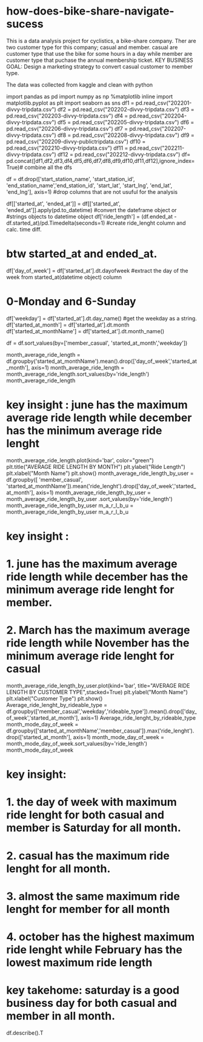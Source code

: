 # how-does-bike-share-navigate-sucess
This is a data analysis project for cyclistics, a bike-share company.
Ther are two customer type for this company; casual and member.
casual are customer type that use the bike for some hours in a day while member are customer type that puchase the annual membership ticket.
 KEY BUSINESS GOAL: Design a marketing strategy to convert casual customer to member type.
 
 The data was collected from kaggle and clean with python 
 
 
 import pandas as pd
import numpy as np
%matplotlib inline
import matplotlib.pyplot as plt
import seaborn as sns
df1 = pd.read_csv("202201-divvy-tripdata.csv")
df2 =  pd.read_csv("202202-divvy-tripdata.csv")
df3 =  pd.read_csv("202203-divvy-tripdata.csv")
df4 =  pd.read_csv("202204-divvy-tripdata.csv")
df5 =  pd.read_csv("202205-divvy-tripdata.csv")
df6 =  pd.read_csv("202206-divvy-tripdata.csv")
df7 =  pd.read_csv("202207-divvy-tripdata.csv")
df8 =  pd.read_csv("202208-divvy-tripdata.csv")
df9 =  pd.read_csv("202209-divvy-publictripdata.csv")
df10 =  pd.read_csv("202210-divvy-tripdata.csv")
df11 =  pd.read_csv("202211-divvy-tripdata.csv")
df12 =  pd.read_csv("202212-divvy-tripdata.csv")
df= pd.concat([df1,df2,df3,df4,df5,df6,df7,df8,df9,df10,df11,df12],ignore_index=True)# combine all the dfs

df = df.drop(['start_station_name', 'start_station_id', 
         'end_station_name','end_station_id',
         'start_lat', 'start_lng', 'end_lat', 'end_lng'], axis=1) #drop columns that are not usuful for the analysis

df[['started_at', 'ended_at']] = df[['started_at', 'ended_at']].apply(pd.to_datetime) #convert the dateframe object or 
#strings objects to datetime object
df['ride_length'] = (df.ended_at - df.started_at)/pd.Timedelta(seconds=1) #create ride_lenght column and calc. time diff.
# btw started_at and ended_at.
df['day_of_week'] = df['started_at'].dt.dayofweek #extract the day of the week from started_at(datetime object) column
# 0-Monday and 6-Sunday
df['weekday'] = df['started_at'].dt.day_name() #get the weekday as a string.
df['started_at_month'] = df['started_at'].dt.month
df['started_at_monthName'] = df['started_at'].dt.month_name()

df = df.sort_values(by=['member_casual', 'started_at_month','weekday'])

month_average_ride_length = df.groupby('started_at_monthName').mean().drop(['day_of_week','started_at_month'], axis=1)
month_average_ride_length = month_average_ride_length.sort_values(by='ride_length')
month_average_ride_length
# key insight : june has the maximum average ride length while december has the minimum average ride lenght
month_average_ride_length.plot(kind='bar', color="green")
plt.title("AVERAGE RIDE LENGTH BY MONTH")
plt.ylabel("Ride Length")
plt.xlabel("Month Name")
plt.show()
month_average_ride_length_by_user = df.groupby([ 'member_casual', 'started_at_monthName']).mean('ride_lenght').drop(['day_of_week','started_at_month'], axis=1)
month_average_ride_length_by_user  = month_average_ride_length_by_user .sort_values(by='ride_length')
month_average_ride_length_by_user
m_a_r_l_b_u = month_average_ride_length_by_user
m_a_r_l_b_u
# key insight : 
# 1. june has the maximum average ride length while december has the minimum average ride lenght for member.
# 2. March has the maximum average ride length while November has the minimum average ride lenght for casual
month_average_ride_length_by_user.plot(kind='bar', title="AVERAGE RIDE LENGTH BY CUSTOMER TYPE",stacked=True)
plt.ylabel("Month Name")
plt.xlabel("Customer Type")
plt.show()
Average_ride_lenght_by_rideable_type = df.groupby(['member_casual','weekday','rideable_type']).mean().drop(['day_of_week','started_at_month'], axis=1)
Average_ride_lenght_by_rideable_type
month_mode_day_of_week =  df.groupby(['started_at_monthName','member_casual']).max('ride_lenght').drop(['started_at_month'], axis=1)
month_mode_day_of_week = month_mode_day_of_week.sort_values(by='ride_length')
month_mode_day_of_week
# key insight:
# 1. the day of week with maximum ride lenght for both casual and member is Saturday for all month.
# 2. casual has the maximum ride lenght for all month.
# 3. almost the same maximum ride lenght for member for all month
# 4. october has the highest maximum ride lenght while February has the lowest maximum ride length
# key takehome: saturday is a good business day for both casual and member in all month.
df.describe().T
